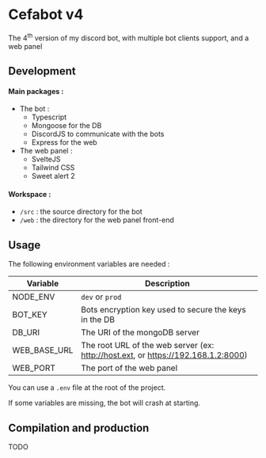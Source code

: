 # Cefabot v4

The 4<sup>th</sup> version of my discord bot, with multiple bot clients support, and a web panel


## Development

#### Main packages :

- The bot :
    - Typescript
    - Mongoose for the DB
    - DiscordJS to communicate with the bots
    - Express for the web
- The web panel :
    - SvelteJS
    - Tailwind CSS
    - Sweet alert 2

#### Workspace :

- `/src` : the source directory for the bot
- `/web` : the directory for the web panel front-end


## Usage

The following environment variables are needed :

Variable | Description
-------- | -------------
NODE_ENV | `dev` or `prod`
BOT_KEY | Bots encryption key used to secure the keys in the DB
DB_URI | The URI of the mongoDB server
WEB_BASE_URL | The root URL of the web server (ex: http://host.ext, or https://192.168.1.2:8000) 
WEB_PORT | The port of the web panel

You can use a `.env` file at the root of the project.

If some variables are missing, the bot will crash at starting.


## Compilation and production

TODO
